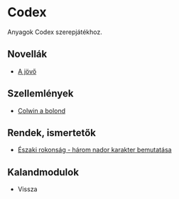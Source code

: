 # Codex

Anyagok Codex szerepjátékhoz.

## Novellák

- [A jövő](novella/A.jovo.es.Lelekmagia.md)

## Szellemlények

- [Colwin a bolond](szellemleny/Colwin.a.bolond.md)

## Rendek, ismertetők
- [Északi rokonság - három nador karakter bemutatása](rendek.ismertetok/Eszaki.rokonsag.md)

## Kalandmodulok

- Vissza
